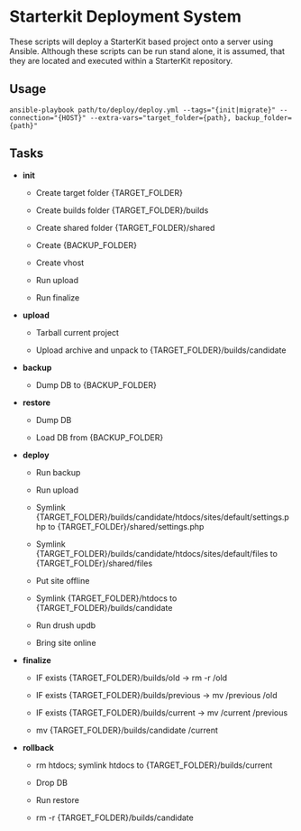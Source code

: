 # Starterkit Deployment System
These scripts will deploy a StarterKit based project onto a server using
Ansible. Although these scripts can be run stand alone, it is assumed, that
they are located and executed within a StarterKit repository.

## Usage

```ansible-playbook path/to/deploy/deploy.yml --tags="{init|migrate}" --connection="{HOST}" --extra-vars="target_folder={path}, backup_folder={path}"```

## Tasks

- **init**

  - Create target folder {TARGET_FOLDER}

  - Create builds folder {TARGET_FOLDER}/builds

  - Create shared folder {TARGET_FOLDER}/shared

  - Create {BACKUP_FOLDER}

  - Create vhost

  - Run upload

  - Run finalize


- **upload**

  - Tarball current project

  - Upload archive and unpack to {TARGET_FOLDER}/builds/candidate


- **backup**

  - Dump DB to {BACKUP_FOLDER}

- **restore**

  - Dump DB

  - Load DB from {BACKUP_FOLDER}

- **deploy**

  - Run backup

  - Run upload

  - Symlink {TARGET_FOLDER}/builds/candidate/htdocs/sites/default/settings.php
      to {TARGET_FOLDEr}/shared/settings.php

  - Symlink {TARGET_FOLDER}/builds/candidate/htdocs/sites/default/files
      to {TARGET_FOLDEr}/shared/files

  - Put site offline

  - Symlink {TARGET_FOLDER}/htdocs to {TARGET_FOLDER}/builds/candidate

  - Run drush updb

  - Bring site online

- **finalize**

  - IF exists {TARGET_FOLDER}/builds/old -> rm -r /old

  - IF exists {TARGET_FOLDER}/builds/previous -> mv /previous /old

  - IF exists {TARGET_FOLDER}/builds/current -> mv /current /previous

  - mv {TARGET_FOLDER}/builds/candidate /current

- **rollback**

  - rm htdocs; symlink htdocs to {TARGET_FOLDER}/builds/current

  - Drop DB

  - Run restore

  - rm -r {TARGET_FOLDER}/builds/candidate
